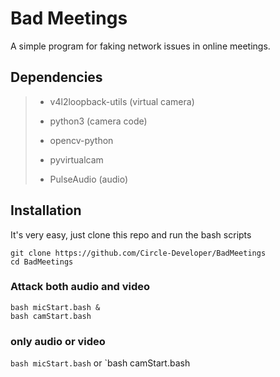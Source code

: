 # Bad Meetings
A simple program for faking network issues in online meetings.


## Dependencies
> - v4l2loopback-utils (virtual camera)
> - python3 (camera code)
> - opencv-python
> - pyvirtualcam
>
> - PulseAudio (audio)


## Installation
It's very easy, just clone this repo and run the bash scripts
```
git clone https://github.com/Circle-Developer/BadMeetings
cd BadMeetings
```

### Attack both audio and video
```
bash micStart.bash &
bash camStart.bash
```

### only audio or video
`bash micStart.bash` 
or
`bash camStart.bash

